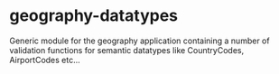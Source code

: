 # geography-datatypes

Generic module for the geography application containing a number of validation functions 
for semantic datatypes like CountryCodes, AirportCodes etc...